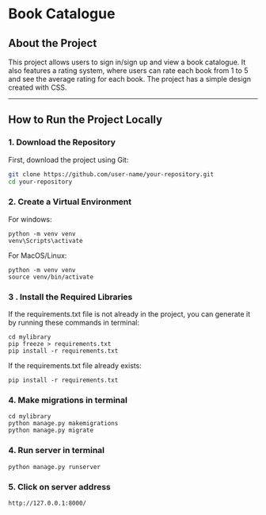 ﻿# Book Catalogue

## About the Project

This project allows users to sign in/sign up and view a book catalogue. It also features a rating system, where users can rate each book from 1 to 5 and see the average rating for each book. The project has a simple design created with CSS.

---

## How to Run the Project Locally

### 1. Download the Repository

First, download the project using Git:

```bash
git clone https://github.com/user-name/your-repository.git
cd your-repository
```


### 2. Create a Virtual Environment
For windows:
```
python -m venv venv
venv\Scripts\activate
```
For MacOS/Linux:
```
python -m venv venv
source venv/bin/activate
```

### 3 . Install the Required Libraries
If the requirements.txt file is not already in the project, you can generate it by running these commands in terminal:
```
cd mylibrary
pip freeze > requirements.txt
pip install -r requirements.txt
```
If the requirements.txt file already exists:
```
pip install -r requirements.txt
```

### 4. Make migrations in terminal
```
cd mylibrary
python manage.py makemigrations
python manage.py migrate
```

### 4. Run server in terminal
```
python manage.py runserver
```
### 5. Click on server address
```
http://127.0.0.1:8000/

```
